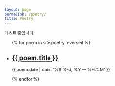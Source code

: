 ```yaml
---
layout: page
permalink: /poetry/
title: Poetry
---
```

<!-- /layouts/page.html 파일의 {{content}} 내부에 삽입 -->

테스트 중입니다.
<ul class="post-list">
{% for poem in site.poetry reversed %}
  <li>
    <h2><a class="poem-title" href="{{ poem.url | prepend: site.baseurl }}">{{ poem.title }}</a></h2>
    <p class="post-meta">{{ poem.date | date: '%B %-d, %Y — %H:%M' }}</p>
  </li>
{% endfor %}
</ul>